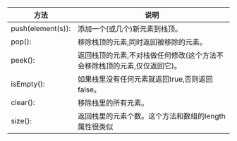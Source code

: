 |方法|说明|
|----|----|
| push(element(s)): | 添加一个(或几个)新元素到栈顶。|
| pop(): | 移除栈顶的元素,同时返回被移除的元素。|
| peek(): | 返回栈顶的元素,不对栈做任何修改(这个方法不会移除栈顶的元素,仅仅返回它)。|
| isEmpty(): | 如果栈里没有任何元素就返回true,否则返回false。|
| clear(): | 移除栈里的所有元素。|
| size(): | 返回栈里的元素个数。这个方法和数组的length属性很类似|